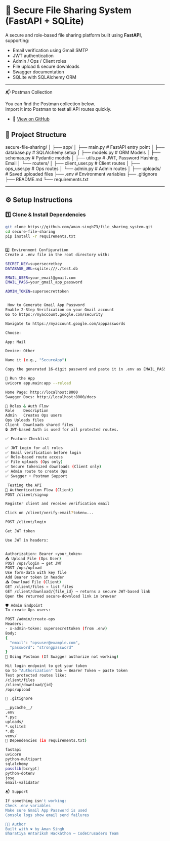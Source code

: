 # 🔐 Secure File Sharing System (FastAPI + SQLite)

A secure and role-based file sharing platform built using **FastAPI**, supporting:

- Email verification using Gmail SMTP
- JWT authentication
- Admin / Ops / Client roles
- File upload & secure downloads
- Swagger documentation
- SQLite with SQLAlchemy ORM

---
 📬 Postman Collection

You can find the Postman collection below.  
Import it into Postman to test all API routes quickly.

- 📄 [View on GitHub](https://github.com/aman-singh73/file_sharing_system/blob/main/postman_Collection/EZ_assignment.postman_collection.json
)

## 📁 Project Structure

secure-file-sharing/
│
├── app/
│ ├── main.py # FastAPI entry point
│ ├── database.py # SQLAlchemy setup
│ ├── models.py # ORM Models
│ ├── schemas.py # Pydantic models
│ ├── utils.py # JWT, Password Hashing, Email
│ └── routers/
│ ├── client_user.py # Client routes
│ ├── ops_user.py # Ops routes
│ └── admin.py # Admin routes
│
├── uploads/ # Saved uploaded files
├── .env # Environment variables
├── .gitignore
├── README.md
└── requirements.txt

---

## ⚙️ Setup Instructions

### 1️⃣ Clone & Install Dependencies

```bash
git clone https://github.com/aman-singh73/file_sharing_system.git
cd secure-file-sharing
pip install -r requirements.txt


2️⃣ Environment Configuration
Create a .env file in the root directory with:

SECRET_KEY=supersecretkey
DATABASE_URL=sqlite:///./test.db

EMAIL_USER=your_email@gmail.com
EMAIL_PASS=your_gmail_app_password

ADMIN_TOKEN=supersecrettoken


 How to Generate Gmail App Password
Enable 2-Step Verification on your Gmail account
Go to https://myaccount.google.com/security

Navigate to https://myaccount.google.com/apppasswords

Choose:

App: Mail

Device: Other

Name it (e.g., "SecureApp")

Copy the generated 16-digit password and paste it in .env as EMAIL_PASS

🚀 Run the App
uvicorn app.main:app --reload

Home Page: http://localhost:8000
Swagger Docs: http://localhost:8000/docs

🔐 Roles & Auth Flow
Role	Description
Admin	Creates Ops users
Ops	Uploads files
Client	Downloads shared files
🔒 JWT-based Auth is used for all protected routes.

✅ Feature Checklist

✅ JWT Login for all roles
✅ Email verification before login
✅ Role-based route access
✅ File uploads (Ops only)
✅ Secure tokenized downloads (Client only)
✅ Admin route to create Ops
✅ Swagger + Postman Support

 Testing the API
🔑 Authentication Flow (Client)
POST /client/signup

Register client and receive verification email

Click on /client/verify-email?token=...

POST /client/login

Get JWT token

Use JWT in headers:


Authorization: Bearer <your_token>
📤 Upload File (Ops User)
POST /ops/login → get JWT
POST /ops/upload
Use form-data with key file
Add Bearer token in header
📥 Download File (Client)
GET /client/files → list files
GET /client/download/{file_id} → returns a secure JWT-based link
Open the returned secure-download link in browser

🛡️ Admin Endpoint
To create Ops users:

POST /admin/create-ops
Headers:
- x-admin-token: supersecrettoken (from .env)
Body:
{
  "email": "opsuser@example.com",
  "password": "strongpassword"
}
🧪 Using Postman (If Swagger authorize not working)

Hit login endpoint to get your token
Go to "Authorization" tab → Bearer Token → paste token
Test protected routes like:
/client/files
/client/download/{id}
/ops/upload

🧹 .gitignore

__pycache__/
.env
*.pyc
uploads/
*.sqlite3
*.db
venv/
🧬 Dependencies (in requirements.txt)

fastapi
uvicorn
python-multipart
sqlalchemy
passlib[bcrypt]
python-dotenv
jose
email-validator

📬 Support

If something isn't working:
Check .env variables
Make sure Gmail App Password is used
Console logs show email send failures

👨‍💻 Author
Built with ❤️ by Aman Singh
Bharatiya Antariksh Hackathon – CodeCrusaders Team
